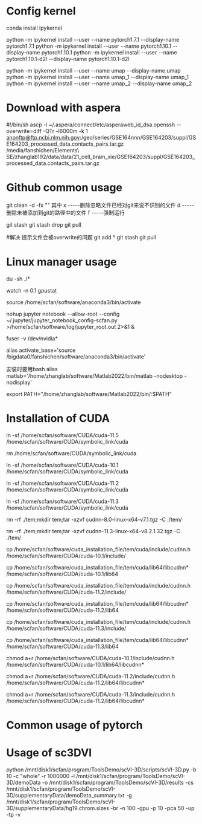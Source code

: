 # Config kernel

conda install ipykernel

python -m ipykernel install --user --name pytorch1.7.1 --display-name pytorch1.7.1
python -m ipykernel install --user --name pytorch1.10.1 --display-name pytorch1.10.1
python -m ipykernel install --user --name pytorch1.10.1-d2l --display-name pytorch1.10.1-d2l

python -m ipykernel install --user --name umap --display-name umap
python -m ipykernel install --user --name umap_1 --display-name umap_1
python -m ipykernel install --user --name umap_2 --display-name umap_2

# Download with aspera

#!/bin/sh
ascp -i ~/.aspera/connect/etc/asperaweb_id_dsa.openssh --overwrite=diff -QTr -l6000m -k 1 anonftp@ftp.ncbi.nlm.nih.gov:/geo/series/GSE164nnn/GSE164203/suppl/GSE164203_processed_data.contacts_pairs.tar.gz /media/fanshichen/Elements\ SE/zhanglab192/data/data/21_cell_brain_xie/GSE164203/suppl/GSE164203_processed_data.contacts_pairs.tar.gz



# Github common usage

git clean  -d  -fx ""
其中 
x  -----删除忽略文件已经对git来说不识别的文件
d  -----删除未被添加到git的路径中的文件
f  -----强制运行


git stash
git stash drop
git pull

#解决 提示文件会被overwrite的问题
git add * 
git stash
git pull



# Linux manager usage

du -sh ./*


watch -n 0.1 gpustat

source /home/scfan/software/anaconda3/bin/activate

nohup jupyter notebook --allow-root --config ~/.jupyter/jupyter_notebook_config-scfan.py >/home/scfan/software/log/jupyter_root.out 2>&1 &


fuser -v /dev/nvidia*


alias activate_base='source /bigdata0/fanshichen/software/anaconda3/bin/activate'

安装时要用bash
alias matlab='/home/zhanglab/software/Matlab2022/bin/matlab -nodesktop -nodisplay'

export PATH="/home/zhanglab/software/Matlab2022/bin/:$PATH"





# Installation of CUDA

ln -sf /home/scfan/software/CUDA/cuda-11.5 /home/scfan/software/CUDA/symbolic_link/cuda



rm /home/scfan/software/CUDA/symbolic_link/cuda



ln -sf /home/scfan/software/CUDA/cuda-10.1 /home/scfan/software/CUDA/symbolic_link/cuda

ln -sf /home/scfan/software/CUDA/cuda-11.2 /home/scfan/software/CUDA/symbolic_link/cuda



ln -sf /home/scfan/software/CUDA/cuda-11.3 /home/scfan/software/CUDA/symbolic_link/cuda





rm -rf ./tem;mkdir tem;tar -xzvf cudnn-8.0-linux-x64-v7.1.tgz -C ./tem/

rm -rf ./tem;mkdir tem;tar -xzvf cudnn-11.3-linux-x64-v8.2.1.32.tgz -C ./tem/

cp /home/scfan/software/cuda_installation_file/tem/cuda/include/cudnn.h  /home/scfan/software/CUDA/cuda-10.1/include/

cp /home/scfan/software/cuda_installation_file/tem/cuda/lib64/libcudnn*  /home/scfan/software/CUDA/cuda-10.1/lib64



cp /home/scfan/software/cuda_installation_file/tem/cuda/include/cudnn.h  /home/scfan/software/CUDA/cuda-11.2/include/

cp /home/scfan/software/cuda_installation_file/tem/cuda/lib64/libcudnn*  /home/scfan/software/CUDA/cuda-11.2/lib64



cp /home/scfan/software/cuda_installation_file/tem/cuda/include/cudnn.h  /home/scfan/software/CUDA/cuda-11.3/include/

cp /home/scfan/software/cuda_installation_file/tem/cuda/lib64/libcudnn*  /home/scfan/software/CUDA/cuda-11.3/lib64



chmod a+r /home/scfan/software/CUDA/cuda-10.1/include/cudnn.h /home/scfan/software/CUDA/cuda-10.1/lib64/libcudnn*



chmod a+r /home/scfan/software/CUDA/cuda-11.2/include/cudnn.h /home/scfan/software/CUDA/cuda-11.2/lib64/libcudnn*

chmod a+r /home/scfan/software/CUDA/cuda-11.3/include/cudnn.h /home/scfan/software/CUDA/cuda-11.2/lib64/libcudnn*





# Common usage of pytorch





# Usage of sc3DVI

python /mnt/disk1/scfan/program/ToolsDemo/scVI-3D/scripts/scVI-3D.py -b 10 -c "whole" -r 1000000 -i /mnt/disk1/scfan/program/ToolsDemo/scVI-3D/demoData -o /mnt/disk1/scfan/program/ToolsDemo/scVI-3D/results -cs /mnt/disk1/scfan/program/ToolsDemo/scVI-3D/supplementaryData/demoData_summary.txt -g /mnt/disk1/scfan/program/ToolsDemo/scVI-3D/supplementaryData/hg19.chrom.sizes -br -n 100 -gpu -p 10 -pca 50 -up -tp -v





